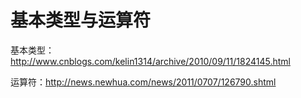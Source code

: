 # 基本类型与运算符

基本类型：<http://www.cnblogs.com/kelin1314/archive/2010/09/11/1824145.html>

运算符：<http://news.newhua.com/news/2011/0707/126790.shtml>


